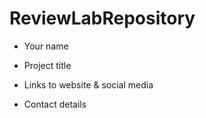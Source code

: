 # ReviewLabRepository

- Your name

- Project title

- Links to website & social media

- Contact details
